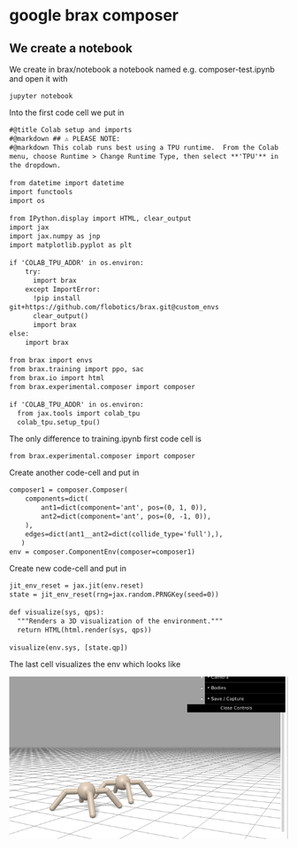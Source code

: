 # google brax composer



## We create a notebook

We create in brax/notebook a notebook named e.g. composer-test.ipynb and open it with

```
jupyter notebook
```

Into the first code cell we put in 

```
#@title Colab setup and imports
#@markdown ## ⚠️ PLEASE NOTE:
#@markdown This colab runs best using a TPU runtime.  From the Colab menu, choose Runtime > Change Runtime Type, then select **'TPU'** in the dropdown.

from datetime import datetime
import functools
import os

from IPython.display import HTML, clear_output
import jax
import jax.numpy as jnp
import matplotlib.pyplot as plt

if 'COLAB_TPU_ADDR' in os.environ:
    try:
      import brax
    except ImportError:
      !pip install git+https://github.com/flobotics/brax.git@custom_envs
      clear_output()
      import brax
else:
    import brax

from brax import envs
from brax.training import ppo, sac
from brax.io import html
from brax.experimental.composer import composer

if 'COLAB_TPU_ADDR' in os.environ:
  from jax.tools import colab_tpu
  colab_tpu.setup_tpu()
```


The only difference to training.ipynb first code cell is

```
from brax.experimental.composer import composer
```

Create another code-cell and put in

```
composer1 = composer.Composer(
    components=dict(
        ant1=dict(component='ant', pos=(0, 1, 0)),
        ant2=dict(component='ant', pos=(0, -1, 0)),
    ),
    edges=dict(ant1__ant2=dict(collide_type='full'),),
   )
env = composer.ComponentEnv(composer=composer1)
```


Create new code-cell and put in

```
jit_env_reset = jax.jit(env.reset)
state = jit_env_reset(rng=jax.random.PRNGKey(seed=0))

def visualize(sys, qps):
  """Renders a 3D visualization of the environment."""
  return HTML(html.render(sys, qps))

visualize(env.sys, [state.qp])
```


The last cell visualizes the env which looks like 

![images/google-brax/composer-test/composer-test-1.png](images/google-brax/composer-test/composer-test-1.png)